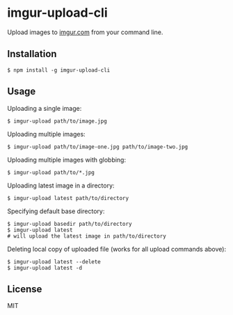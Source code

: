 # imgur-upload-cli


Upload images to [imgur.com][1] from your command line.


## Installation

```
$ npm install -g imgur-upload-cli
```


## Usage

Uploading a single image:

```
$ imgur-upload path/to/image.jpg
```

Uploading multiple images:

```
$ imgur-upload path/to/image-one.jpg path/to/image-two.jpg
```

Uploading multiple images with globbing:

```
$ imgur-upload path/to/*.jpg
```

Uploading latest image in a directory:

```
$ imgur-upload latest path/to/directory
```

Specifying default base directory:

```
$ imgur-upload basedir path/to/directory
$ imgur-upload latest
# will upload the latest image in path/to/directory
```

Deleting local copy of uploaded file (works for all upload commands above):

```
$ imgur-upload latest --delete
$ imgur-upload latest -d
```


## License

MIT


[1]: http://imgur.com/
